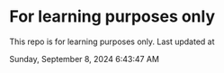 # For learning purposes only
This repo is for learning purposes only.
Last updated at

Sunday, September 8, 2024 6:43:47 AM

